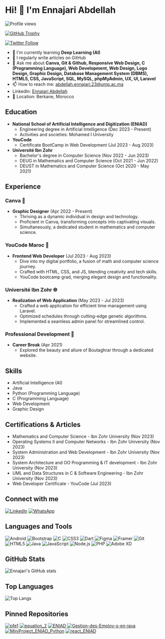 # Hi! 👋 I'm Ennajari Abdellah

![Profile views](https://komarev.com/ghpvc/?username=ennajari&label=Profile%20views&color=0e75b6&style=flat)

[![GitHub Trophy](https://github-profile-trophy.vercel.app/?username=ennajari)](https://github.com/ryo-ma/github-profile-trophy)

[![Twitter Follow](https://img.shields.io/twitter/follow/ennajari?style=social)](https://twitter.com/ennajari)

* 🌱 I'm currently learning **Deep Learning (AI)**
* 📝 I regularly write articles on GitHub
* 💬 Ask me about **Canva, Git & Github, Responsive Web Design, C (Programming Language), Web Development, Web Design, Logo Design, Graphic Design, Database Management System (DBMS), HTML5, CSS, JavaScript, SQL, MySQL, phpMyAdmin, UX, UI, Laravel**
* 📫 How to reach me: abdellah.ennajari.23@ump.ac.ma
* LinkedIn: [Ennajari Abdellah](https://www.linkedin.com/in/ennajari-abdellah)
* 📍 Location: Berkane, Morocco

## Education
* **National School of Artificial Intelligence and Digitization (ENIAD)**
   * Engineering degree in Artificial Intelligence (Dec 2023 - Present)
   * Activities and societies: Mohamed I University
* **YouCode**
   * Certificate BootCamp in Web Development (Jul 2023 - Aug 2023)
* **Université Ibn Zohr**
   * Bachelor's degree in Computer Science (Nov 2022 - Jun 2023)
   * DEUG in Mathematics and Computer Science (Oct 2021 - Jun 2022)
   * DEUST in Mathematics and Computer Science (Oct 2020 - May 2021)

## Experience
### Canva 🎨
* **Graphic Designer** (Apr 2022 - Present)
   * Thriving as a dynamic individual in design and technology.
   * Proficient in Canva, transforming concepts into captivating visuals.
   * Simultaneously, a dedicated student in mathematics and computer science.

### YouCode Maroc 🚀
* **Frontend Web Developer** (Jul 2023 - Aug 2023)
   * Dive into my digital portfolio, a fusion of math and computer science journey.
   * Crafted with HTML, CSS, and JS, blending creativity and tech skills.
   * YouCode bootcamp grad, merging elegant design and functionality.

### Université Ibn Zohr 🌐
* **Realization of Web Application** (May 2023 - Jul 2023)
   * Crafted a web application for efficient time management using Laravel.
   * Optimized schedules through cutting-edge genetic algorithms.
   * Implemented a seamless admin panel for streamlined control.

### Professional Development 💼
* **Career Break** (Apr 2021)
   * Explored the beauty and allure of Boutaghrar through a dedicated website.

## Skills
* Artificial Intelligence (AI)
* Java
* Python (Programming Language)
* C (Programming Language)
* Web Development
* Graphic Design

## Certifications & Articles
* Mathematics and Computer Science - Ibn Zohr University (Nov 2023)
* Operating Systems II and Computer Networks - Ibn Zohr University (Nov 2023)
* System Administration and Web Development - Ibn Zohr University (Nov 2023)
* System Architecture and OO Programming & IT development - Ibn Zohr University (Nov 2023)
* UML and Data Structures in C & Software Engineering - Ibn Zohr University (Nov 2023)
* Web Developer Certificate - YouCode (Jul 2023)

## Connect with me
[![LinkedIn](https://img.shields.io/badge/-LinkedIn-0077B5?style=for-the-badge&logo=linkedin&logoColor=white)](https://www.linkedin.com/in/ennajari-abdellah)
[![WhatsApp](https://img.shields.io/badge/-WhatsApp-25D366?style=for-the-badge&logo=whatsapp&logoColor=white)](https://wa.me/yournumber)

## Languages and Tools
![Android](https://img.shields.io/badge/-Android-3DDC84?style=for-the-badge&logo=android&logoColor=white)
![Bootstrap](https://img.shields.io/badge/-Bootstrap-7952B3?style=for-the-badge&logo=bootstrap&logoColor=white)
![C](https://img.shields.io/badge/-C-A8B9CC?style=for-the-badge&logo=c&logoColor=white)
![CSS3](https://img.shields.io/badge/-CSS3-1572B6?style=for-the-badge&logo=css3&logoColor=white)
![Dart](https://img.shields.io/badge/-Dart-0175C2?style=for-the-badge&logo=dart&logoColor=white)
![Figma](https://img.shields.io/badge/-Figma-F24E1E?style=for-the-badge&logo=figma&logoColor=white)
![Framer](https://img.shields.io/badge/-Framer-0055FF?style=for-the-badge&logo=framer&logoColor=white)
![Git](https://img.shields.io/badge/-Git-F05032?style=for-the-badge&logo=git&logoColor=white)
![HTML5](https://img.shields.io/badge/-HTML5-E34F26?style=for-the-badge&logo=html5&logoColor=white)
![Java](https://img.shields.io/badge/-Java-007396?style=for-the-badge&logo=java&logoColor=white)
![JavaScript](https://img.shields.io/badge/-JavaScript-F7DF1E?style=for-the-badge&logo=javascript&logoColor=black)
![Node.js](https://img.shields.io/badge/-Node.js-339933?style=for-the-badge&logo=node.js&logoColor=white)
![PHP](https://img.shields.io/badge/-PHP-777BB4?style=for-the-badge&logo=php&logoColor=white)
![Adobe XD](https://img.shields.io/badge/-Adobe%20XD-FF61F6?style=for-the-badge&logo=adobe-xd&logoColor=white)

## GitHub Stats

![Ennajari's GitHub stats](https://github-readme-stats.vercel.app/api?username=ennajari&show_icons=true&theme=radical)

## Top Languages

![Top Langs](https://github-readme-stats.vercel.app/api/top-langs/?username=ennajari&layout=compact)

## Pinned Repositories

[![pfe1](https://github-readme-stats.vercel.app/api/pin/?username=ennajari&repo=pfe1)](https://github.com/ennajari/pfe1)
[![equation_2](https://github-readme-stats.vercel.app/api/pin/?username=ennajari&repo=equation_2)](https://github.com/ennajari/equation_2)
[![ENIAD](https://github-readme-stats.vercel.app/api/pin/?username=ennajari&repo=ENIAD)](https://github.com/ennajari/ENIAD)
[![Gestion-des-Employ-s-en-java](https://github-readme-stats.vercel.app/api/pin/?username=ennajari&repo=Gestion-des-Employ-s-en-java)](https://github.com/ennajari/Gestion-des-Employ-s-en-java)
[![MiniProject_ENIAD_Python](https://github-readme-stats.vercel.app/api/pin/?username=ennajari&repo=MiniProject_ENIAD_Python)](https://github.com/ennajari/MiniProject_ENIAD_Python)
[![react_ENIAD](https://github-readme-stats.vercel.app/api/pin/?username=ennajari&repo=react_ENIAD)](https://github.com/ennajari/react_ENIAD)
